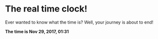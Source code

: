 # The real time clock!

Ever wanted to know what the time is? Well, your journey is about to end!

**The time is Nov 29, 2017, 01:31**